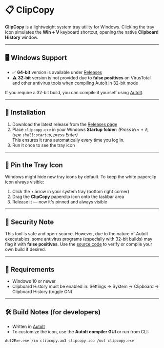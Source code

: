 # 📋 ClipCopy

**ClipCopy** is a lightweight system tray utility for Windows. Clicking the tray icon simulates the **Win + V** keyboard shortcut, opening the native **Clipboard History** window.

---

## 🖥️ Windows Support

- ✅ **64-bit** version is available under [Releases](https://github.com/avramovic/ClipCopy/releases)
- ⚠️ **32-bit** version is not provided due to **false positives** on VirusTotal and other antivirus tools when compiling AutoIt in 32-bit mode

If you require a 32-bit build, you can compile it yourself using [AutoIt](https://www.autoitscript.com/site/autoit/downloads/).

---

## 🔧 Installation

1. Download the latest release from the [Releases page](https://github.com/avramovic/ClipCopy/releases)
2. Place `clipcopy.exe` in your Windows **Startup folder**: *(Press `Win + R`, type `shell:startup`, press Enter)*  
This ensures it runs automatically every time you log in.
3. Run it once to see the tray icon

---

## 📌 Pin the Tray Icon

Windows might hide new tray icons by default. To keep the white paperclip icon always visible:

1. Click the `↑` arrow in your system tray (bottom right corner)
2. Drag the **ClipCopy** paperclip icon onto the taskbar area
3. Release it — now it's pinned and always visible

---

## 🔐 Security Note

This tool is safe and open-source. However, due to the nature of AutoIt executables, some antivirus programs (especially with 32-bit builds) may flag it with **false positives**. Use the [source code](https://github.com/avramovic/ClipCopy/blob/master/clipcopy.au3) to verify or compile your own build if desired.

---

## 🧾 Requirements

- Windows 10 or newer
- Clipboard History must be enabled in: Settings → System → Clipboard → Clipboard History (toggle ON)

---

## 🛠 Build Notes (for developers)

- Written in [AutoIt](https://www.autoitscript.com/)
- To customize the icon, use the **AutoIt compiler GUI** or run from CLI:
```bash
Aut2Exe.exe /in clipcopy.au3 clipcopy.ico /out clipcopy.exe

